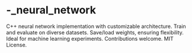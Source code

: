 # -_neural_network
C++ neural network implementation with customizable architecture. Train and evaluate on diverse datasets. Save/load weights, ensuring flexibility. Ideal for machine learning experiments. Contributions welcome. MIT License.
